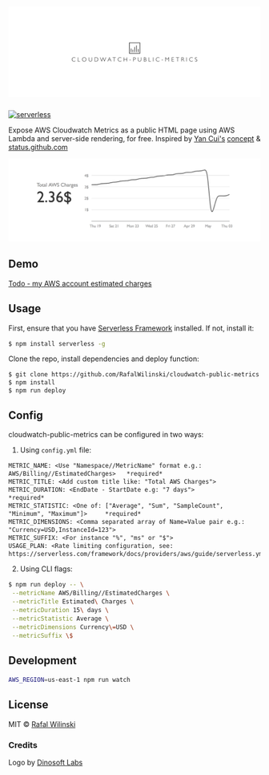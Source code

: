 # ![Logo](assets/logo.png "cloudwatch-public-metrics")

[![serverless](http://public.serverless.com/badges/v3.svg)](http://www.serverless.com)

Expose AWS Cloudwatch Metrics as a public HTML page using AWS Lambda and server-side rendering, for free. Inspired by [Yan Cui's](https://github.com/theburningmonk) [concept](https://pbs.twimg.com/media/DXmrxJQXcAAGxGB.jpg:large) & [status.github.com](status.github.com)

![Demo](assets/demo.png "demo")

## Demo

[Todo - my AWS account estimated charges](https://yvuuhi6gyg.execute-api.us-east-1.amazonaws.com/dev/)

## Usage
First, ensure that you have [Serverless Framework](serverless.com) installed. If not, install it:

```sh
$ npm install serverless -g
```

Clone the repo, install dependencies and deploy function:

```
$ git clone https://github.com/RafalWilinski/cloudwatch-public-metrics
$ npm install
$ npm run deploy
```

## Config
cloudwatch-public-metrics can be configured in two ways:

1. Using `config.yml` file:
```
METRIC_NAME: <Use "Namespace//MetricName" format e.g.: AWS/Billing//EstimatedCharges>   *required*
METRIC_TITLE: <Add custom title like: "Total AWS Charges">
METRIC_DURATION: <EndDate - StartDate e.g: "7 days">                                    *required*
METRIC_STATISTIC: <One of: ["Average", "Sum", "SampleCount", "Minimum", "Maximum"]>     *required*
METRIC_DIMENSIONS: <Comma separated array of Name=Value pair e.g.: "Currency=USD,InstanceId=123">
METRIC_SUFFIX: <For instance "%", "ms" or "$">
USAGE_PLAN: <Rate limiting configuration, see: https://serverless.com/framework/docs/providers/aws/guide/serverless.yml/>
```

2. Using CLI flags:
```sh
$ npm run deploy -- \
 --metricName AWS/Billing//EstimatedCharges \
 --metricTitle Estimated\ Charges \
 --metricDuration 15\ days \
 --metricStatistic Average \
 --metricDimensions Currency\=USD \
 --metricSuffix \$
```
## Development 

```sh
AWS_REGION=us-east-1 npm run watch
```

## License
MIT © [Rafal Wilinski](http://rwilinski.me)

### Credits
Logo by [Dinosoft Labs](https://thenounproject.com/dinosoftlabs/)
